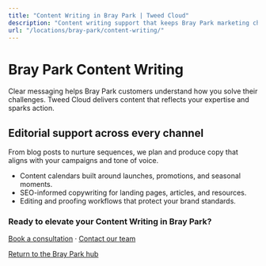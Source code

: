 ```yaml
---
title: "Content Writing in Bray Park | Tweed Cloud"
description: "Content writing support that keeps Bray Park marketing channels fresh."
url: "/locations/bray-park/content-writing/"
---
```


# Bray Park Content Writing

Clear messaging helps Bray Park customers understand how you solve their challenges. Tweed Cloud delivers content that reflects your expertise and sparks action.

## Editorial support across every channel

From blog posts to nurture sequences, we plan and produce copy that aligns with your campaigns and tone of voice.

- Content calendars built around launches, promotions, and seasonal moments.
- SEO-informed copywriting for landing pages, articles, and resources.
- Editing and proofing workflows that protect your brand standards.

### Ready to elevate your Content Writing in Bray Park?

[Book a consultation](/consultation/) · [Contact our team](/contact/)

[Return to the Bray Park hub](/locations/bray-park/)

